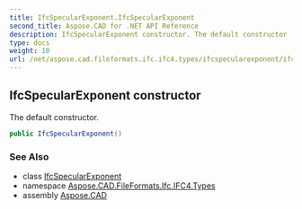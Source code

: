```yaml
---
title: IfcSpecularExponent.IfcSpecularExponent
second_title: Aspose.CAD for .NET API Reference
description: IfcSpecularExponent constructor. The default constructor
type: docs
weight: 10
url: /net/aspose.cad.fileformats.ifc.ifc4.types/ifcspecularexponent/ifcspecularexponent/
---
```

## IfcSpecularExponent constructor

The default constructor.

```csharp
public IfcSpecularExponent()
```

### See Also

* class [IfcSpecularExponent](../)
* namespace [Aspose.CAD.FileFormats.Ifc.IFC4.Types](../../ifcspecularexponent/)
* assembly [Aspose.CAD](../../../)


